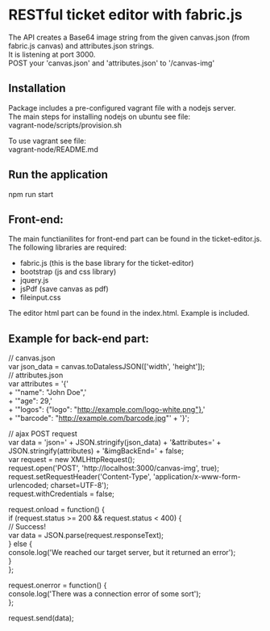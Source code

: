 # RESTful ticket editor with fabric.js

The API creates a Base64 image string from the given canvas.json (from fabric.js canvas) and attributes.json strings.  
It is listening at port 3000.  
POST your 'canvas.json' and 'attributes.json' to '/canvas-img'  
  
## Installation  
Package includes a pre-configured vagrant file with a nodejs server.  
The main steps for installing nodejs on ubuntu see file:  
vagrant-node/scripts/provision.sh  
  
To use vagrant see file:  
vagrant-node/README.md  
  
## Run the application
npm run start  
  
## Front-end:  
The main functianilites for front-end part can be found in the ticket-editor.js.  
The following libraries are required:  
- fabric.js (this is the base library for the ticket-editor)  
- bootstrap (js and css library)  
- jquery.js  
- jsPdf (save canvas as pdf)  
- fileinput.css  
  
The editor html part can be found in the index.html. Example is included.  
  
## Example for back-end part:  
// canvas.json  
var json_data = canvas.toDatalessJSON(['width', 'height']);  
// attributes.json  
var attributes = '{'  
    + '"name": "John Doe",'  
    + '"age": 29,'  
    + '"logos": {"logo": "http://example.com/logo-white.png"},'  
    + '"barcode": "http://example.com/barcode.jpg"'
    + '}';  
  
// ajax POST request  
var data = 'json=' + JSON.stringify(json_data) + '&attributes=' + JSON.stringify(attributes)  + '&imgBackEnd=' + false;  
var request = new XMLHttpRequest();  
request.open('POST', 'http://localhost:3000/canvas-img', true);  
request.setRequestHeader('Content-Type', 'application/x-www-form-urlencoded; charset=UTF-8');  
request.withCredentials = false;  
  
request.onload = function() {  
    if (request.status >= 200 && request.status < 400) {  
        // Success!  
        var data = JSON.parse(request.responseText);  
    } else {  
        console.log('We reached our target server, but it returned an error');  
    }  
};  
  
request.onerror = function() {  
    console.log('There was a connection error of some sort');  
};  
  
request.send(data);
